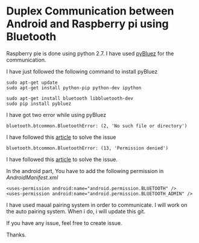 # Duplex Communication between Android and Raspberry pi using Bluetooth

Raspberry pie is done using python 2.7. I have used [pyBluez](https://github.com/karulis/pybluez) for the communication.

I have just followed the following command to install pyBluez

    sudo apt-get update
    sudo apt-get install python-pip python-dev ipython

    sudo apt-get install bluetooth libbluetooth-dev
    sudo pip install pybluez

I have got two error while using pyBluez

    bluetooth.btcommon.BluetoothError: (2, 'No such file or directory')
        
I have followed this [article](https://raspberrypi.stackexchange.com/a/42262/76919) to solve the issue

    bluetooth.btcommon.BluetoothError: (13, 'Permission denied')
    
I have followed this [article](https://stackoverflow.com/a/42306883/4161269) to solve the issue.

In the android part, You have to add the following permission in *AndroidManifest.xml*

    <uses-permission android:name="android.permission.BLUETOOTH" />
    <uses-permission android:name="android.permission.BLUETOOTH_ADMIN" />
    
I have used maual pairing system in order to communicate. I will work on the auto pairing system. When i do, i will update this git. 

If you have any issue, feel free to create issue.

Thanks.
